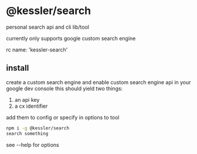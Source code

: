 # @kessler/search

personal search api and cli lib/tool

currently only supports google custom search engine

rc name: 'kessler-search'

## install

create a custom search engine and enable custom search engine api in your google dev console
this should yield two things:

1. an api key
2. a cx identifier

add them to config or specify in options to tool

```bash
npm i -g @kessler/search
search something
```

see --help for options